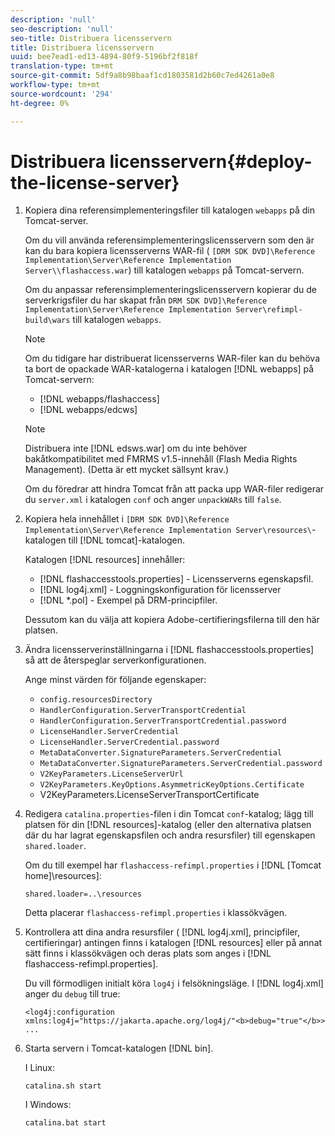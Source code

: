 ```yaml
---
description: 'null'
seo-description: 'null'
seo-title: Distribuera licensservern
title: Distribuera licensservern
uuid: bee7ead1-ed13-4894-80f9-5196bf2f818f
translation-type: tm+mt
source-git-commit: 5df9a8b98baaf1cd1803581d2b60c7ed4261a0e8
workflow-type: tm+mt
source-wordcount: '294'
ht-degree: 0%

---
```



# Distribuera licensservern{#deploy-the-license-server}

1. Kopiera dina referensimplementeringsfiler till katalogen `webapps` på din Tomcat-server.

   Om du vill använda referensimplementeringslicensservern som den är kan du bara kopiera licensserverns WAR-fil ( `[DRM SDK DVD]\Reference Implementation\Server\Reference Implementation Server\\flashaccess.war`) till katalogen `webapps` på Tomcat-servern.

   Om du anpassar referensimplementeringslicensservern kopierar du de serverkrigsfiler du har skapat från `DRM SDK DVD]\Reference Implementation\Server\Reference Implementation Server\refimpl-build\wars` till katalogen `webapps`.

   >[!NOTE]
   >
   >Om du tidigare har distribuerat licensserverns WAR-filer kan du behöva ta bort de opackade WAR-katalogerna i katalogen [!DNL webapps] på Tomcat-servern:
   >
   >* [!DNL webapps/flashaccess]
   >* [!DNL webapps/edcws]


   >[!NOTE]
   >
   >Distribuera inte [!DNL edsws.war] om du inte behöver bakåtkompatibilitet med FMRMS v1.5-innehåll (Flash Media Rights Management). (Detta är ett mycket sällsynt krav.)
   >
   >Om du föredrar att hindra Tomcat från att packa upp WAR-filer redigerar du `server.xml` i katalogen `conf` och anger `unpackWARs` till `false`.

1. Kopiera hela innehållet i `[DRM SDK DVD]\Reference Implementation\Server\Reference Implementation Server\resources\`-katalogen till [!DNL tomcat]-katalogen.

   Katalogen [!DNL resources] innehåller:

   * [!DNL flashaccesstools.properties] - Licensserverns egenskapsfil.
   * [!DNL log4j.xml] - Loggningskonfiguration för licensserver
   * [!DNL *.pol] - Exempel på DRM-principfiler.

   Dessutom kan du välja att kopiera Adobe-certifieringsfilerna till den här platsen.

1. Ändra licensserverinställningarna i [!DNL flashaccesstools.properties] så att de återspeglar serverkonfigurationen.

   Ange minst värden för följande egenskaper:

   * `config.resourcesDirectory`
   * `HandlerConfiguration.ServerTransportCredential`
   * `HandlerConfiguration.ServerTransportCredential.password`
   * `LicenseHandler.ServerCredential`
   * `LicenseHandler.ServerCredential.password`
   * `MetaDataConverter.SignatureParameters.ServerCredential`
   * `MetaDataConverter.SignatureParameters.ServerCredential.password`
   * `V2KeyParameters.LicenseServerUrl`
   * `V2KeyParameters.KeyOptions.AsymmetricKeyOptions.Certificate`
   * V2KeyParameters.LicenseServerTransportCertificate

1. Redigera `catalina.properties`-filen i din Tomcat `conf`-katalog; lägg till platsen för din [!DNL resources]-katalog (eller den alternativa platsen där du har lagrat egenskapsfilen och andra resursfiler) till egenskapen `shared.loader`.

   Om du till exempel har `flashaccess-refimpl.properties` i [!DNL [Tomcat home]\resources\]:

   ```
   shared.loader=..\resources
   ```

   Detta placerar `flashaccess-refimpl.properties` i klassökvägen.
1. Kontrollera att dina andra resursfiler ( [!DNL log4j.xml], principfiler, certifieringar) antingen finns i katalogen [!DNL resources] eller på annat sätt finns i klassökvägen och deras plats som anges i [!DNL flashaccess-refimpl.properties].

   Du vill förmodligen initialt köra `log4j` i felsökningsläge. I [!DNL log4j.xml] anger du `debug` till true:

   ```
   <log4j:configuration xmlns:log4j="https://jakarta.apache.org/log4j/"<b>debug="true"</b>>
   ...
   ```

1. Starta servern i Tomcat-katalogen [!DNL bin].

   I Linux:

   ```
   catalina.sh start
   ```

   I Windows:

   ```
   catalina.bat start
   ```
